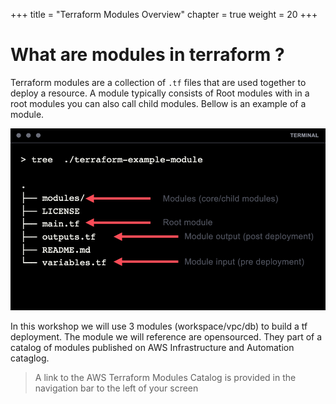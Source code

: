 +++
title = "Terraform Modules Overview"
chapter = true
weight = 20
+++

# What are modules in terraform ?

Terraform modules are a collection of `.tf` files that are used together to deploy a resource. A module typically consists of Root modules with in a root modules you can also call child modules. Bellow is an example of a module.  

![module-tree](images/module-tree.png)

In this workshop we will use 3 modules (workspace/vpc/db) to build a tf deployment. The module we will reference are opensourced. They part of a catalog of modules published on AWS Infrastructure and Automation cataglog.  

> A link to the AWS Terraform Modules Catalog is provided in the navigation bar to the left of your screen 